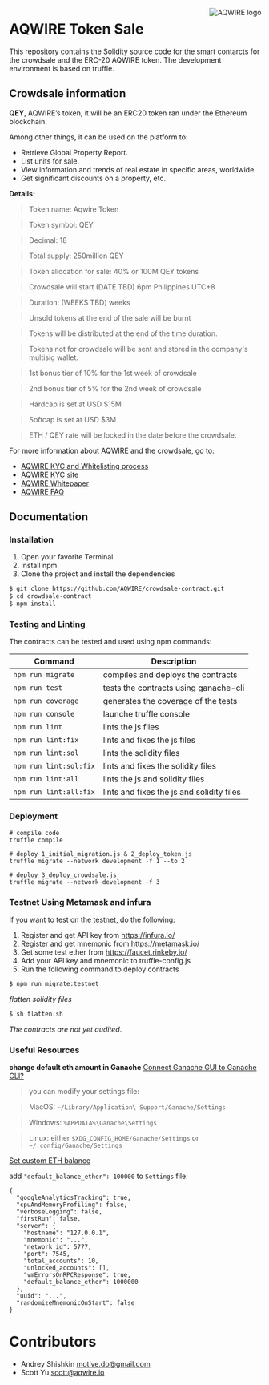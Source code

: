 <a href="https://aqwire.io/"><img src="https://cdn-images-1.medium.com/max/1000/1*oWcFukUctnjw0SHBWBSxEA.png" align="right" valign="top" alt="AQWIRE logo" /></a>

# AQWIRE Token Sale

This repository contains the Solidity source code for the smart contarcts for the crowdsale and the ERC-20 AQWIRE token. The development environment is based on truffle.

## Crowdsale information

**QEY**, AQWIRE’s token, it will be an ERC20 token ran under the Ethereum blockchain.

Among other things, it can be used on the platform to:

- Retrieve Global Property Report.
- List units for sale.
- View information and trends of real estate in specific areas, worldwide.
- Get significant discounts on a property, etc.

**Details:**
> Token name: Aqwire Token

> Token symbol: QEY

> Decimal: 18

> Total supply: 250million QEY

> Token allocation for sale: 40% or 100M QEY tokens

> Crowdsale will start (DATE TBD) 6pm Philippines UTC+8

> Duration: (WEEKS TBD) weeks

> Unsold tokens at the end of the sale will be burnt

> Tokens will be distributed at the end of the time duration.

> Tokens not for crowdsale will be sent and stored in the company's multisig wallet.

> 1st bonus tier of 10% for the 1st week of crowdsale

> 2nd bonus tier of 5% for the 2nd week of crowdsale

> Hardcap is set at USD $15M

> Softcap is set at USD $3M

> ETH / QEY rate will be locked in the date before the crowdsale.


For more information about AQWIRE and the crowdsale, go to:

- [AQWIRE KYC and Whitelisting process](https://medium.com/aqwire/https-medium-com-aqwire-aqwire-kyc-whitelisting-how-does-it-work-982cd51a8310)
- [AQWIRE KYC site](https://aqwire.io/kyc)
- [AQWIRE Whitepaper](https://aqwire.io/#whitepaper)
- [AQWIRE FAQ](https://medium.com/aqwire/https-medium-com-inno-91650-aqwire-frequently-asked-questions-e65555cb26eb)

## Documentation

### Installation 
1. Open your favorite Terminal 
2. Install npm
3. Clone the project and install the dependencies
```sh
$ git clone https://github.com/AQWIRE/crowdsale-contract.git
$ cd crowdsale-contract
$ npm install
```

### Testing and Linting
The contracts can be tested and used using npm commands:

| Command | Description |
| ------ | ------ |
| ``` npm run migrate ``` | compiles and deploys the contracts |
| ``` npm run test ``` | tests the contracts using ganache-cli |
| ``` npm run coverage ``` | generates the coverage of the tests |
| ``` npm run console ``` | launche truffle console |
| ``` npm run lint ``` | lints the js files |
| ``` npm run lint:fix ``` | lints and fixes the js files  |
| ``` npm run lint:sol ``` | lints the solidity files |
| ``` npm run lint:sol:fix ``` | lints and fixes the solidity files |
| ``` npm run lint:all ``` | lints the js and solidity files |
| ``` npm run lint:all:fix ``` | lints and fixes the js and solidity files |


### Deployment
```
# compile code
truffle compile

# deploy 1_initial_migration.js & 2_deploy_token.js
truffle migrate --network development -f 1 --to 2

# deploy 3_deploy_crowdsale.js
truffle migrate --network development -f 3
```


### Testnet Using Metamask and infura
If you want to test on the testnet, do the following:

1. Register and get API key from https://infura.io/
2. Register and get mnemonic from https://metamask.io/
3. Get some test ether from https://faucet.rinkeby.io/
4. Add your API key and mnemonic to truffle-config.js
5. Run the following command to deploy contracts
```sh
$ npm run migrate:testnet
```

*flatten solidity files*
```sh
$ sh flatten.sh
```

*The contracts are not yet audited*. 

### Useful Resources
**change default eth amount in Ganache**
[Connect Ganache GUI to Ganache CLI? ](https://github.com/trufflesuite/ganache/issues/322)
> you can modify your settings file:

> MacOS: `~/Library/Application\ Support/Ganache/Settings`

> Windows: `%APPDATA%\Ganache\Settings`

> Linux: either `$XDG_CONFIG_HOME/Ganache/Settings` or `~/.config/Ganache/Settings`

[Set custom ETH balance](https://github.com/trufflesuite/ganache/issues/84)

add `"default_balance_ether": 100000` to `Settings` file:
```
{
  "googleAnalyticsTracking": true,
  "cpuAndMemoryProfiling": false,
  "verboseLogging": false,
  "firstRun": false,
  "server": {
    "hostname": "127.0.0.1",
    "mnemonic": "...",
    "network_id": 5777,
    "port": 7545,
    "total_accounts": 10,
    "unlocked_accounts": [],
    "vmErrorsOnRPCResponse": true,
    "default_balance_ether": 1000000
  },
  "uuid": "...",
  "randomizeMnemonicOnStart": false
}
```

# Contributors

* Andrey Shishkin <motive.do@gmail.com>
* Scott Yu <scott@aqwire.io>


 [truffle]: <http://truffleframework.com/>


